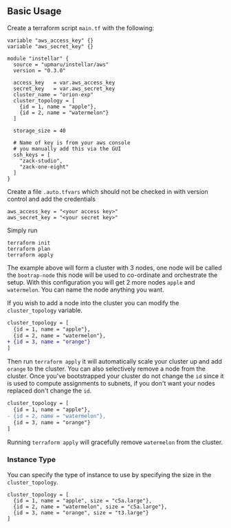 ## Basic Usage

Create a terraform script `main.tf` with the following:

```hcl
variable "aws_access_key" {}
variable "aws_secret_key" {}

module "instellar" {
  source = "upmaru/instellar/aws"
  version = "0.3.0"

  access_key   = var.aws_access_key
  secret_key   = var.aws_secret_key
  cluster_name = "orion-exp"
  cluster_topology = [
    {id = 1, name = "apple"},
    {id = 2, name = "watermelon"}
  ]
  
  storage_size = 40

  # Name of key is from your aws console
  # you manually add this via the GUI
  ssh_keys = [
    "zack-studio",
    "zack-one-eight"
  ]
}
```

Create a file `.auto.tfvars` which should not be checked in with version control and add the credentials

```hcl
aws_access_key = "<your access key>"
aws_secret_key = "<your secret key>"
```

Simply run

```shell
terraform init
terraform plan
terraform apply
```

The example above will form a cluster with 3 nodes, one node will be called the `bootrap-node` this node will be used to co-ordinate and orchestrate the setup. With this configuration you will get 2 more nodes `apple` and `watermelon`. You can name the node anything you want.

If you wish to add a node into the cluster you can modify the `cluster_topology` variable.

```diff
cluster_topology = [
  {id = 1, name = "apple"},
  {id = 2, name = "watermelon"},
+ {id = 3, name = "orange"}
]
```

Then run `terraform apply` it will automatically scale your cluster up and add `orange` to the cluster. You can also selectively remove a node from the cluster. Once you've bootstrapped your cluster do not change the `id` since it is used to compute assignments to subnets, if you don't want your nodes replaced don't change the `id`.

```diff
cluster_topology = [
  {id = 1, name = "apple"},
- {id = 2, name = "watermelon"},
  {id = 3, name = "orange"}
]
```

Running `terraform apply` will gracefully remove `watermelon` from the cluster.

### Instance Type

You can specify the type of instance to use by specifying the size in the `cluster_topology`.

```hcl
cluster_topology = [
  {id = 1, name = "apple", size = "c5a.large"},
  {id = 2, name = "watermelon", size = "c5a.large"},
  {id = 3, name = "orange", size = "t3.large"}
]
```